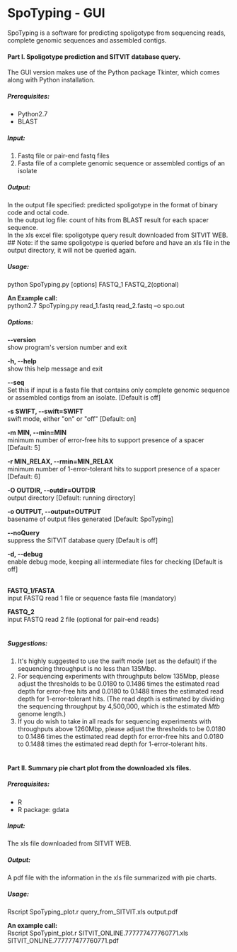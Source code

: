 SpoTyping - GUI
=========
SpoTyping is a software for predicting spoligotype from sequencing reads, complete genomic sequences and assembled contigs.


#### Part I. Spoligotype prediction and SITVIT database query.
The GUI version makes use of the Python package Tkinter, which comes along with Python installation.

##### Prerequisites:
* Python2.7
* BLAST

##### Input:
1. Fastq file or pair-end fastq files
2. Fasta file of a complete genomic sequence or assembled contigs of an isolate

##### Output:
In the output file specified:	predicted spoligotype in the format of binary code and octal code.  
In the output log file:		count of hits from BLAST result for each spacer sequence.   
In the xls excel file:		spoligotype query result downloaded from SITVIT WEB.  
			## Note: if the same spoligotype is queried before and have an xls file in the output directory, it will not be queried again.  

##### Usage:
python SpoTyping.py [options] FASTQ_1 FASTQ_2(optional)

**An Example call:**  
python2.7 SpoTyping.py read_1.fastq read_2.fastq –o spo.out

##### Options:
  **--version**  
  show program's version number and exit
  
  **-h, --help**  
  show this help message and exit
  
  **--seq**  
  Set this if input is a fasta file that contains only complete genomic sequence or assembled contigs from an isolate. [Default is off]
  
  **-s SWIFT, --swift=SWIFT**  
  swift mode, either "on" or "off" [Default: on]
  
  **-m MIN, --min=MIN**  
  minimum number of error-free hits to support presence of a spacer [Default: 5]
  
  **-r MIN_RELAX, --rmin=MIN_RELAX**  
  minimum number of 1-error-tolerant hits to support presence of a spacer [Default: 6]
  
  **-O OUTDIR, --outdir=OUTDIR**  
  output directory [Default: running directory]
  
  **-o OUTPUT, --output=OUTPUT**  
  basename of output files generated [Default: SpoTyping]
  
  **--noQuery**  
  suppress the SITVIT database query [Default is off]
  
  **-d, --debug**  
  enable debug mode, keeping all intermediate files for checking [Default is off]
<br><br>

  **FASTQ_1/FASTA**  
  input FASTQ read 1 file or sequence fasta file (mandatory)
  
  **FASTQ_2**  
  input FASTQ read 2 file (optional for pair-end reads)
<br><br>

##### Suggestions:
1. It's highly suggested to use the swift mode (set as the default) if the sequencing throughput is no less than 135Mbp.
2. For sequencing experiments with throughputs below 135Mbp, please adjust the thresholds to be 0.0180 to 0.1486 times the estimated read depth for error-free hits and 0.0180 to 0.1488 times the estimated read depth for 1-error-tolerant hits. (The read depth is estimated by dividing the sequencing throughput by 4,500,000, which is the estimated _Mtb_ genome length.)
3. If you do wish to take in all reads for sequencing experiments with throughputs above 1260Mbp, please adjust the thresholds to be 0.0180 to 0.1486 times the estimated read depth for error-free hits and 0.0180 to 0.1488 times the estimated read depth for 1-error-tolerant hits.
<br><br>

#### Part II. Summary pie chart plot from the downloaded xls files.
##### Prerequisites:
* R
* R package: gdata

##### Input:
The xls file downloaded from SITVIT WEB.

##### Output:
A pdf file with the information in the xls file summarized with pie charts.

##### Usage:
Rscript SpoTyping_plot.r query_from_SITVIT.xls output.pdf

**An example call:**  
Rscript SpoTypint_plot.r SITVIT_ONLINE.777777477760771.xls SITVIT_ONLINE.777777477760771.pdf

